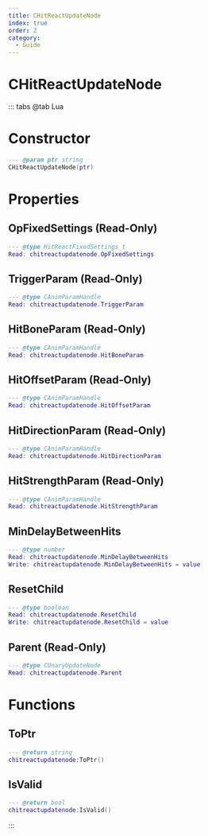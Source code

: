 ```yaml
---
title: CHitReactUpdateNode
index: true
order: 2
category:
  - Guide
---
```


# CHitReactUpdateNode

::: tabs
@tab Lua
# Constructor
```lua
--- @param ptr string
CHitReactUpdateNode(ptr)
```
# Properties
## OpFixedSettings (Read-Only)
```lua
--- @type HitReactFixedSettings_t
Read: chitreactupdatenode.OpFixedSettings
```
## TriggerParam (Read-Only)
```lua
--- @type CAnimParamHandle
Read: chitreactupdatenode.TriggerParam
```
## HitBoneParam (Read-Only)
```lua
--- @type CAnimParamHandle
Read: chitreactupdatenode.HitBoneParam
```
## HitOffsetParam (Read-Only)
```lua
--- @type CAnimParamHandle
Read: chitreactupdatenode.HitOffsetParam
```
## HitDirectionParam (Read-Only)
```lua
--- @type CAnimParamHandle
Read: chitreactupdatenode.HitDirectionParam
```
## HitStrengthParam (Read-Only)
```lua
--- @type CAnimParamHandle
Read: chitreactupdatenode.HitStrengthParam
```
## MinDelayBetweenHits 
```lua
--- @type number
Read: chitreactupdatenode.MinDelayBetweenHits
Write: chitreactupdatenode.MinDelayBetweenHits = value
```
## ResetChild 
```lua
--- @type boolean
Read: chitreactupdatenode.ResetChild
Write: chitreactupdatenode.ResetChild = value
```
## Parent (Read-Only)
```lua
--- @type CUnaryUpdateNode
Read: chitreactupdatenode.Parent
```
# Functions
## ToPtr
```lua
--- @return string
chitreactupdatenode:ToPtr()
```
## IsValid
```lua
--- @return bool
chitreactupdatenode:IsValid()
```

:::